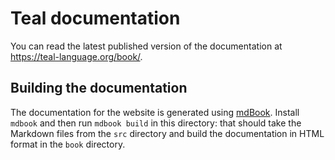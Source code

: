 # Teal documentation

You can read the latest published version of the documentation at
https://teal-language.org/book/.

## Building the documentation

The documentation for the website is generated using
[mdBook](https://rust-lang.github.io/mdBook). Install `mdbook` and then run
`mdbook build` in this directory: that should take the Markdown files from the
`src` directory and build the documentation in HTML format in the `book`
directory.
